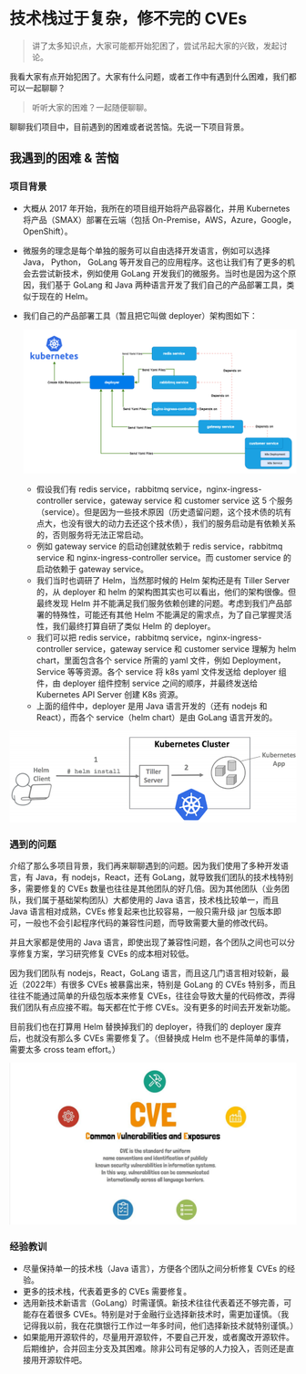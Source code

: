 # 技术栈过于复杂，修不完的 CVEs

> 讲了太多知识点，大家可能都开始犯困了，尝试吊起大家的兴致，发起讨论。

我看大家有点开始犯困了。大家有什么问题，或者工作中有遇到什么困难，我们都可以一起聊聊？



> 听听大家的困难？一起随便聊聊。



聊聊我们项目中，目前遇到的困难或者说苦恼。先说一下项目背景。

## 我遇到的困难 & 苦恼

### 项目背景

- 大概从 2017 年开始，我所在的项目组开始将产品容器化，并用 Kubernetes 将产品（SMAX）部署在云端（包括 On-Premise，AWS，Azure，Google，OpenShift）。

- 微服务的理念是每个单独的服务可以自由选择开发语言，例如可以选择 Java， Python， GoLang 等开发自己的应用程序。这也让我们有了更多的机会去尝试新技术，例如使用 GoLang 开发我们的微服务。当时也是因为这个原因，我们基于 GoLang 和 Java 两种语言开发了我们自己的产品部署工具，类似于现在的 Helm。

- 我们自己的产品部署工具（暂且把它叫做 deployer）架构图如下：

  ![](./images/deployer.png)

  - 假设我们有 redis service，rabbitmq service，nginx-ingress-controller service，gateway service 和 customer service 这 5 个服务（service）。但是因为一些技术原因（历史遗留问题，这个技术债的坑有点大，也没有很大的动力去还这个技术债），我们的服务启动是有依赖关系的，否则服务将无法正常启动。
  - 例如 gateway service 的启动创建就依赖于 redis service，rabbitmq service 和 nginx-ingress-controller service。而 customer service 的启动依赖于 gateway service。
  - 我们当时也调研了 Helm，当然那时候的 Helm 架构还是有 Tiller Server的，从 deployer 和 helm 的架构图其实也可以看出，他们的架构很像。但最终发现 Helm 并不能满足我们服务依赖创建的问题。考虑到我们产品部署的特殊性，可能还有其他 Helm 不能满足的需求点，为了自己掌握灵活性，我们最终打算自研了类似 Helm 的 deployer。
  - 我们可以把 redis service，rabbitmq service，nginx-ingress-controller service，gateway service 和 customer service 理解为 helm chart，里面包含各个 service 所需的 yaml 文件，例如 Deployment，Service 等等资源。各个 service 将 k8s yaml 文件发送给 deployer 组件，由 deployer 组件控制 service 之间的顺序，并最终发送给 Kubernetes API Server 创建 K8s 资源。
  - 上面的组件中，deployer 是用 Java 语言开发的（还有 nodejs 和 React），而各个 service（helm chart）是由 GoLang 语言开发的。

![](./images/helm_tiller.png)



### 遇到的问题

介绍了那么多项目背景，我们再来聊聊遇到的问题。因为我们使用了多种开发语言，有 Java，有 nodejs，React，还有 GoLang，就导致我们团队的技术栈特别多，需要修复的 CVEs 数量也往往是其他团队的好几倍。因为其他团队（业务团队，我们属于基础架构团队）大都使用的 Java 语言，技术栈比较单一，而且 Java 语言相对成熟，CVEs 修复起来也比较容易，一般只需升级 jar 包版本即可，一般也不会引起程序代码的兼容性问题，而导致需要大量的修改代码。

并且大家都是使用的 Java 语言，即使出现了兼容性问题，各个团队之间也可以分享修复方案，学习研究修复 CVEs 的成本相对较低。

因为我们团队有 nodejs，React，GoLang 语言，而且这几门语言相对较新，最近（2022年）有很多 CVEs 被暴露出来，特别是 GoLang 的 CVEs 特别多，而且往往不能通过简单的升级包版本来修复 CVEs，往往会导致大量的代码修改，弄得我们团队有点应接不暇。每天都在忙于修 CVEs。没有更多的时间去开发新功能。

目前我们也在打算用 Helm 替换掉我们的 deployer，待我们的 deployer 废弃后，也就没有那么多 CVEs 需要修复了。（但替换成 Helm 也不是件简单的事情，需要太多 cross team effort。）

<img src="./images/cves.jpg" style="zoom:80%;" />



### 经验教训

- 尽量保持单一的技术栈（Java 语言），方便各个团队之间分析修复 CVEs 的经验。
- 更多的技术栈，代表着更多的 CVEs 需要修复。
- 选用新技术新语言（GoLang）时需谨慎。新技术往往代表着还不够完善，可能存在着很多 CVEs。特别是对于金融行业选择新技术时，需更加谨慎。（我记得我以前，我在花旗银行工作过一年多时间，他们选择新技术就特别谨慎。）
- 如果能用开源软件的，尽量用开源软件，不要自己开发，或者魔改开源软件。后期维护，合并回主分支及其困难。除非公司有足够的人力投入，否则还是直接用开源软件吧。